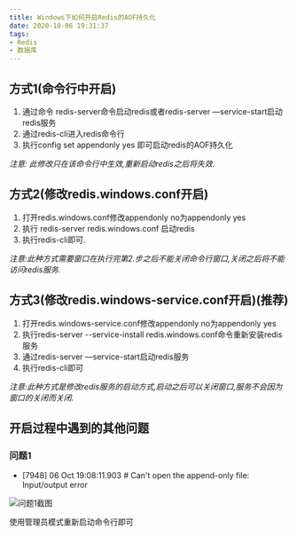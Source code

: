 ```yaml
---
title: Windows下如何开启Redis的AOF持久化
date: 2020-10-06 19:31:37
tags:
- Redis
- 数据库
---
```

## 方式1(命令行中开启)

1. 通过命令 redis-server命令启动redis或者redis-server —service-start启动redis服务
2. 通过redis-cli进入redis命令行
3. 执行config set appendonly yes 即可启动redis的AOF持久化

<!--more-->

*注意: 此修改只在该命令行中生效,重新启动redis之后将失效.*


## 方式2(修改redis.windows.conf开启)

1. 打开redis.windows.conf修改appendonly no为appendonly yes
2. 执行 redis-server redis.windows.conf 启动redis
3. 执行redis-cli即可.

*注意:此种方式需要窗口在执行完第2.步之后不能关闭命令行窗口,关闭之后将不能访问redis服务.*

## 方式3(修改redis.windows-service.conf开启)(推荐)

1. 打开redis.windows-service.conf修改appendonly no为appendonly yes
2. 执行redis-server --service-install redis.windows.conf命令重新安装redis服务
3. 通过redis-server —service-start启动redis服务
4. 执行redis-cli即可

*注意:此种方式是修改redis服务的启动方式,启动之后可以关闭窗口,服务不会因为窗口的关闭而关闭.*
## 开启过程中遇到的其他问题

### 问题1

- [7948] 06 Oct 19:08:11.903 # Can't open the append-only file: Input/output error

![问题1截图](1.png)

使用管理员模式重新启动命令行即可